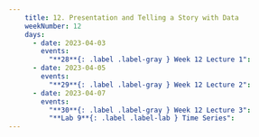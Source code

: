 ```yaml
---
    title: 12. Presentation and Telling a Story with Data
    weekNumber: 12
    days:
      - date: 2023-04-03
        events:
          "**28**{: .label .label-gray } Week 12 Lecture 1":
      - date: 2023-04-05
        events:
          "**29**{: .label .label-gray } Week 12 Lecture 2":
      - date: 2023-04-07
        events:
          "**30**{: .label .label-gray } Week 12 Lecture 3":
          "**Lab 9**{: .label .label-lab } Time Series":          
---
```

